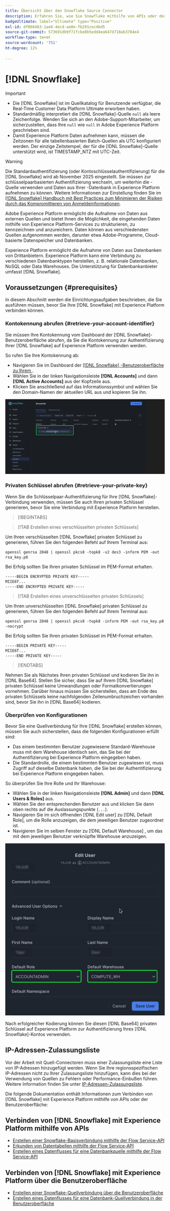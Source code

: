 ```yaml
---
title: Übersicht über den Snowflake Source Connector
description: Erfahren Sie, wie Sie Snowflake mithilfe von APIs oder der Benutzeroberfläche mit Adobe Experience Platform verbinden.
badgeUltimate: label="Ultimate" type="Positive"
exl-id: df066463-1ae6-4ecd-ae0e-fb291cec4bd5
source-git-commit: 573691db9f71fcbe8b5edd4ea647d718ab3784e4
workflow-type: tm+mt
source-wordcount: '751'
ht-degree: 12%

---
```


# [!DNL Snowflake]

>[!IMPORTANT]
>
>* Die [!DNL Snowflake] ist im Quellkatalog für Benutzende verfügbar, die Real-Time Customer Data Platform Ultimate erworben haben.
>* Standardmäßig interpretiert die [!DNL Snowflake]-Quelle `null` als leere Zeichenfolge. Wenden Sie sich an den Adobe-Support-Mitarbeiter, um sicherzustellen, dass Ihre `null` wie `null` in Adobe Experience Platform geschrieben sind.
>* Damit Experience Platform Daten aufnehmen kann, müssen die Zeitzonen für alle tabellenbasierten Batch-Quellen als UTC konfiguriert werden. Der einzige Zeitstempel, der für die [!DNL Snowflake]-Quelle unterstützt wird, ist TIMESTAMP_NTZ mit UTC-Zeit.

>[!WARNING]
>
>Die Standardauthentifizierung (oder Kontoschlüsselauthentifizierung) für die [!DNL Snowflake] wird ab November 2025 eingestellt. Sie müssen zur schlüsselpaarbasierten Authentifizierung wechseln, um weiterhin die -Quelle verwenden und Daten aus Ihrer -Datenbank in Experience Platform aufnehmen zu können. Weitere Informationen zur Einstellung finden Sie im [[!DNL Snowflake] Handbuch mit Best Practices zum Minimieren der Risiken durch das Kompromittieren von Anmeldeinformationen](https://www.snowflake.com/en/resources/white-paper/best-practices-to-mitigate-the-risk-of-credential-compromise/).

Adobe Experience Platform ermöglicht die Aufnahme von Daten aus externen Quellen und bietet Ihnen die Möglichkeit, die eingehenden Daten mithilfe von Experience Platform-Services zu strukturieren, zu kennzeichnen und anzureichern. Daten können aus verschiedensten Quellen aufgenommen werden, darunter etwa Adobe-Programme, Cloud-basierte Datenspeicher und Datenbanken.

Experience Platform ermöglicht die Aufnahme von Daten aus Datenbanken von Drittanbietern. Experience Platform kann eine Verbindung zu verschiedenen Datenbanktypen herstellen, z. B. relationale Datenbanken, NoSQL oder Data Warehouses. Die Unterstützung für Datenbankanbieter umfasst [!DNL Snowflake].

## Voraussetzungen {#prerequisites}

In diesem Abschnitt werden die Einrichtungsaufgaben beschrieben, die Sie ausführen müssen, bevor Sie Ihre [!DNL Snowflake] mit Experience Platform verbinden können.

### Kontokennung abrufen {#retrieve-your-account-identifier}

Sie müssen Ihre Kontokennung vom Dashboard der [!DNL Snowflake]-Benutzeroberfläche abrufen, da Sie die Kontokennung zur Authentifizierung Ihrer [!DNL Snowflake] auf Experience Platform verwenden werden.

So rufen Sie Ihre Kontokennung ab:

* Navigieren Sie im Dashboard der [[!DNL Snowflake] -Benutzeroberfläche zu Ihrem ](https://app.snowflake.com/).
* Wählen Sie in der linken Navigationsleiste **[!DNL Accounts]** und dann **[!DNL Active Accounts]** aus der Kopfzeile aus.
* Klicken Sie anschließend auf das Informationssymbol und wählen Sie den Domain-Namen der aktuellen URL aus und kopieren Sie ihn.

![Das Dashboard der Snowflake-Benutzeroberfläche mit dem ausgewählten Domain-Namen.](../../images/tutorials/create/snowflake/snowflake-dashboard.png)

### Privaten Schlüssel abrufen {#retrieve-your-private-key}

Wenn Sie die Schlüsselpaar-Authentifizierung für Ihre [!DNL Snowflake]-Verbindung verwenden, müssen Sie auch Ihren privaten Schlüssel generieren, bevor Sie eine Verbindung mit Experience Platform herstellen.

>[!BEGINTABS]

>[!TAB Erstellen eines verschlüsselten privaten Schlüssels]

Um Ihren verschlüsselten [!DNL Snowflake] privaten Schlüssel zu generieren, führen Sie den folgenden Befehl auf Ihrem Terminal aus:

```shell
openssl genrsa 2048 | openssl pkcs8 -topk8 -v2 des3 -inform PEM -out rsa_key.p8
```

Bei Erfolg sollten Sie Ihren privaten Schlüssel im PEM-Format erhalten.

```shell
-----BEGIN ENCRYPTED PRIVATE KEY-----
MIIE6T...
-----END ENCRYPTED PRIVATE KEY-----
```

>[!TAB Erstellen eines unverschlüsselten privaten Schlüssels]

Um Ihren unverschlüsselten [!DNL Snowflake] privaten Schlüssel zu generieren, führen Sie den folgenden Befehl auf Ihrem Terminal aus:

```shell
openssl genrsa 2048 | openssl pkcs8 -topk8 -inform PEM -out rsa_key.p8 -nocrypt
```

Bei Erfolg sollten Sie Ihren privaten Schlüssel im PEM-Format erhalten.

```shell
-----BEGIN PRIVATE KEY-----
MIIE6T...
-----END PRIVATE KEY-----
```

>[!ENDTABS]

Nehmen Sie als Nächstes Ihren privaten Schlüssel und kodieren Sie ihn in [!DNL Base64]. Stellen Sie sicher, dass Sie auf Ihrem [!DNL Snowflake] privaten Schlüssel keine Umwandlungen oder Formatkonvertierungen vornehmen. Darüber hinaus müssen Sie sicherstellen, dass am Ende des privaten Schlüssels keine nachfolgenden Zeilenumbruchzeichen vorhanden sind, bevor Sie ihn in [!DNL Base64] kodieren.

### Überprüfen von Konfigurationen

Bevor Sie eine Quellverbindung für Ihre [!DNL Snowflake] erstellen können, müssen Sie auch sicherstellen, dass die folgenden Konfigurationen erfüllt sind:

* Das einem bestimmten Benutzer zugewiesene Standard-Warehouse muss mit dem Warehouse identisch sein, das Sie bei der Authentifizierung bei Experience Platform eingegeben haben.
* Die Standardrolle, die einem bestimmten Benutzer zugewiesen ist, muss Zugriff auf dieselbe Datenbank haben, die Sie bei der Authentifizierung bei Experience Platform eingegeben haben.

So überprüfen Sie Ihre Rolle und Ihr Warehouse:

* Wählen Sie in der linken Navigationsleiste **[!DNL Admin]** und dann **[!DNL Users & Roles]** aus.
* Wählen Sie den entsprechenden Benutzer aus und klicken Sie dann oben rechts auf die Auslassungspunkte (`...`).
* Navigieren Sie im sich öffnenden [!DNL Edit user] zu [!DNL Default Role], um die Rolle anzuzeigen, die dem jeweiligen Benutzer zugeordnet ist.
* Navigieren Sie im selben Fenster zu [!DNL Default Warehouse] , um das mit dem jeweiligen Benutzer verknüpfte Warehouse anzuzeigen.

![Die Snowflake-Benutzeroberfläche, in der Sie Ihre Rolle und Ihr Warehouse überprüfen können.](../../images/tutorials/create/snowflake/snowflake-configs.png)

Nach erfolgreicher Kodierung können Sie diesen [!DNL Base64] privaten Schlüssel auf Experience Platform zur Authentifizierung Ihres [!DNL Snowflake]-Kontos verwenden.

## IP-Adressen-Zulassungsliste

Vor der Arbeit mit Quell-Connectoren muss einer Zulassungsliste eine Liste von IP-Adressen hinzugefügt werden. Wenn Sie Ihre regionsspezifischen IP-Adressen nicht zu Ihrer Zulassungsliste hinzufügen, kann dies bei der Verwendung von Quellen zu Fehlern oder Performance-Einbußen führen. Weitere Information finden Sie unter [IP-Adressen-Zulassungsliste](../../ip-address-allow-list.md).

Die folgende Dokumentation enthält Informationen zum Verbinden von [!DNL Snowflake] mit Experience Platform mithilfe von APIs oder der Benutzeroberfläche:

## Verbinden von [!DNL Snowflake] mit Experience Platform mithilfe von APIs

* [Erstellen einer Snowflake-Basisverbindung mithilfe der Flow Service-API](../../tutorials/api/create/databases/snowflake.md)
* [Erkunden von Datentabellen mithilfe der Flow Service-API](../../tutorials/api/explore/tabular.md)
* [Erstellen eines Datenflusses für eine Datenbankquelle mithilfe der Flow Service-API](../../tutorials/api/collect/database-nosql.md)

## Verbinden von [!DNL Snowflake] mit Experience Platform über die Benutzeroberfläche

* [Erstellen einer Snowflake-Quellverbindung über die Benutzeroberfläche](../../tutorials/ui/create/databases/snowflake.md)
* [Erstellen eines Datenflusses für eine Datenbank-Quellverbindung in der Benutzeroberfläche](../../tutorials/ui/dataflow/databases.md)

